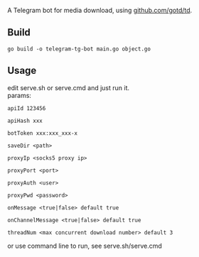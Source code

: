 A Telegram bot for media download, using [github.com/gotd/td](https://github.com/gotd/td).
## Build
```
go build -o telegram-tg-bot main.go object.go
```

## Usage
edit serve.sh or serve.cmd and just run it.
<br>
params:
```
apiId 123456

apiHash xxx

botToken xxx:xxx_xxx-x

saveDir <path>

proxyIp <socks5 proxy ip>

proxyPort <port>

proxyAuth <user>

proxyPwd <password>

onMessage <true|false> default true

onChannelMessage <true|false> default true

threadNum <max concurrent download number> default 3
```
or use command line to run, see serve.sh/serve.cmd
